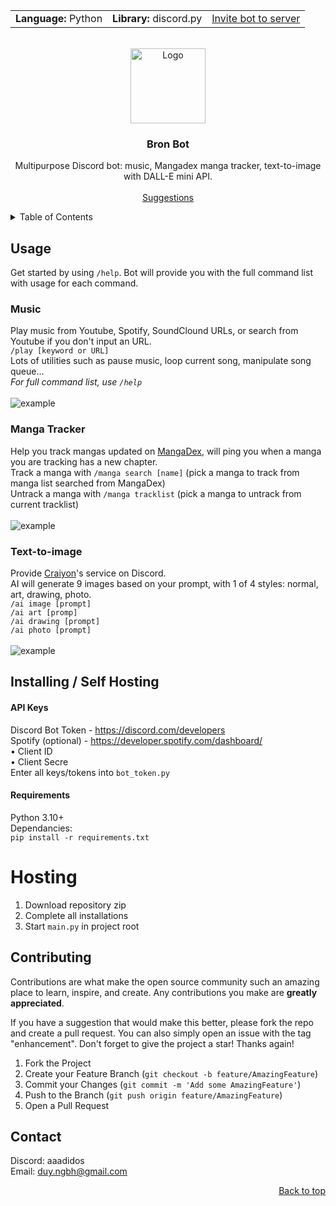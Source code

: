 <!-- Improved compatibility of back to top link: See: https://github.com/othneildrew/Best-README-Template/pull/73 -->
  <a name="readme-top"></a>

<table style="width:100%" align="center">
  <tr>
    <td><strong>Language:</strong> Python</td>
    <td><strong>Library:</strong> discord.py</td>
    <td><a href="https://discord.com/api/oauth2/authorize?client_id=1022172313115955276&permissions=1238293802054&scope=bot">Invite bot to server</a></td>
  </tr>
</table>

<!-- PROJECT LOGO -->
<br />
<div align="center">
  <a>
    <img src="https://cdn.discordapp.com/avatars/1026426435063271444/34747940381d7cbe259c06bc984e3cc4.png" alt="Logo" width="120" height="120">
  </a>

<h3 align="center">Bron Bot</h3>

  <p align="center">
    Multipurpose Discord bot: music, Mangadex manga tracker, text-to-image with DALL-E mini API.
    <br />
    <br />
    <a href="https://github.com/duy150205/Bron/issues">Suggestions</a>
  </p>
</div>



<!-- TABLE OF CONTENTS -->
<details>
  <summary>Table of Contents</summary>
  <ol>
    <li><a href="#usage">Usage</a></li>
    • <a href="#music">Music</a><br>
    • <a href="#manga-tracker">Manga Tracker</a><br>
    • <a href="#text-to-image">Text-to-image</a><br>
    <li><a href="#contributing">Contributing</a></li>
    <li><a href="#contact">Contact</a></li>
  </ol>
</details>



<!-- ABOUT THE PROJECT -->
## Usage
Get started by using ```/help```. Bot will provide you with the full command list with usage for each command.

### Music

Play music from Youtube, Spotify, SoundClound URLs, or search from Youtube if you don't input an URL.<br>
```/play [keyword or URL]```<br>
Lots of utilities such as pause music, loop current song, manipulate song queue...<br>
_For full command list, use ```/help```_<br>
<br>
<img src='https://i.imgur.com/6yYkFzS.png' alt='example'>
<br>

### Manga Tracker

Help you track mangas updated on [MangaDex](https://mangadex.org/), will ping you when a manga you are tracking has a new chapter.<br>
Track a manga with ```/manga search [name]``` (pick a manga to track from manga list searched from MangaDex)<br>
Untrack a manga with ```/manga tracklist``` (pick a manga to untrack from current tracklist)<br>
<br>
<img src='https://i.imgur.com/ZqSNEgC.png' alt='example'>
<br>


### Text-to-image

Provide [Craiyon](https://www.craiyon.com/)'s service on Discord. <br>
AI will generate 9 images based on your prompt, with 1 of 4 styles: normal, art, drawing, photo. <br>
```/ai image [prompt]```<br>
```/ai art [promp]```<br>
```/ai drawing [prompt]```<br>
```/ai photo [prompt]```<br>
<br>
<img src='https://i.imgur.com/hQ2KUZ5.png' alt='example'>
<br>


<!-- INSTALLING / SELF-HOSTING -->
## Installing / Self Hosting

#### API Keys
Discord Bot Token - https://discord.com/developers<br>
Spotify (optional) - https://developer.spotify.com/dashboard/<br>
• Client ID<br>
• Client Secre<br>
Enter all keys/tokens into ```bot_token.py```

#### Requirements
Python 3.10+<br>
Dependancies:<br>
```pip install -r requirements.txt```<br>

# Hosting 
1. Download repository zip<br>
2. Complete all installations<br>
3. Start ```main.py``` in project root<br>

<!-- CONTRIBUTING -->
## Contributing

Contributions are what make the open source community such an amazing place to learn, inspire, and create. Any contributions you make are **greatly appreciated**.

If you have a suggestion that would make this better, please fork the repo and create a pull request. You can also simply open an issue with the tag "enhancement".
Don't forget to give the project a star! Thanks again!

1. Fork the Project
2. Create your Feature Branch (`git checkout -b feature/AmazingFeature`)
3. Commit your Changes (`git commit -m 'Add some AmazingFeature'`)
4. Push to the Branch (`git push origin feature/AmazingFeature`)
5. Open a Pull Request




<!-- CONTACT -->
## Contact

Discord: aaadidos <br>
Email: duy.ngbh@gmail.com<br>


<p align="right"><a href="#readme-top">Back to top</a></p>



<!-- MARKDOWN LINKS & IMAGES -->
<!-- https://www.markdownguide.org/basic-syntax/#reference-style-links -->
